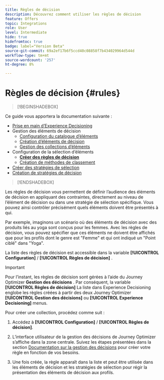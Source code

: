 ```yaml
---
title: Règles de décision
description: Découvrez comment utiliser les règles de décision
feature: Offers
topic: Integrations
role: User
level: Intermediate
hide: true
hidefromtoc: true
badge: label="Version Beta"
source-git-commit: 69a2ef17b6f5ccd40c08858f7b434029964d544d
workflow-type: tm+mt
source-wordcount: '257'
ht-degree: 8%

---
```


# Règles de décision {#rules}

>[!BEGINSHADEBOX]

Ce guide vous apportera la documentation suivante :

* [Prise en main d’Experience Decisioning](gs-experience-decisioning.md)
* Gestion des éléments de décision
   * [Configuration du catalogue d’éléments](catalogs.md)
   * [Création d’éléments de décision](items.md)
   * [Gestion des collections d’éléments](collections.md)
* Configuration de la sélection d’éléments
   * **[Créer des règles de décision](rules.md)**
   * [Création de méthodes de classement](ranking.md)
* [Créer des stratégies de sélection](selection-strategies.md)
* [Création de stratégies de décision](create-decision.md)

>[!ENDSHADEBOX]

Les règles de décision vous permettent de définir l’audience des éléments de décision en appliquant des contraintes, directement au niveau de l’élément de décision ou dans une stratégie de sélection spécifique. Vous pouvez ainsi contrôler précisément quels éléments doivent être présentés à qui.

Par exemple, imaginons un scénario où des éléments de décision avec des produits liés au yoga sont conçus pour les femmes. Avec les règles de décision, vous pouvez spécifier que ces éléments ne doivent être affichés que pour les profils dont le genre est &quot;Femme&quot; et qui ont indiqué un &quot;Point ciblé&quot; dans &quot;Yoga&quot;.

La liste des règles de décision est accessible dans la variable **[!UICONTROL Configuration]** / **[!UICONTROL Règles de décision]** .

<!--![](assets/decision-rules-list.png)-->

>[!IMPORTANT]
>
>Pour l’instant, les règles de décision sont gérées à l’aide du Journey Optimizer **Gestion des décisions** . Par conséquent, la variable **[!UICONTROL Règles de décision]** La liste dans Experience Decisioning englobe les règles créées à partir des deux Journey Optimizer **[!UICONTROL Gestion des décisions]** ou **[!UICONTROL Experience Decisioning]** menus.

Pour créer une collection, procédez comme suit :

1. Accédez à **[!UICONTROL Configuration]** / **[!UICONTROL Règles de décision]**.
1. L’interface utilisateur de la gestion des décisions de Journey Optimizer s’affiche dans la zone centrale. Suivez les étapes présentées dans la section [Documentation sur la gestion des décisions](../offers/offer-library/creating-decision-rules.md) pour créer votre règle en fonction de vos besoins.

1. Une fois créée, la règle apparaît dans la liste et peut être utilisée dans les éléments de décision et les stratégies de sélection pour régir la présentation des éléments de décision aux profils.
